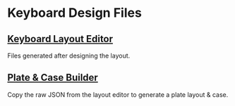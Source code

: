 # Keyboard Design Files
## [Keyboard Layout Editor](https://www.keyboard-layout-editor.com/#/gists/f5774ed0544e4333186cfc4f175c03b7)
Files generated after designing the layout.

## [Plate & Case Builder](http://builder.swillkb.com)
Copy the raw JSON from the layout editor to generate a plate layout & case.
